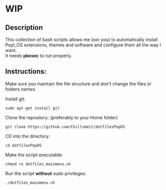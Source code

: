 # WIP

## Description

This collection of bash scripts allows me (oor you) to automatically install Pop!_OS extensions, themes and software and configure them all the way I want. <br>
It needs **pkexec** to run properly. <br>

## Instructions:

Make sure you maintain the file structure and don't change the files or folders names.<br>

Install git:
```
sudo apt-get install git
```
Clone the repository: (preferably to your Home folder)
```
git clone https://github.com/Chillsmeit/dotfilesPopOS
```
CD into the directory:
```
cd dotfilesPopOS
```
Make the script executable:
```
chmod +x dotfiles_mainmenu.sh
```
Run the script **without** sudo privileges:
```
./dotfiles_mainmenu.sh
```
